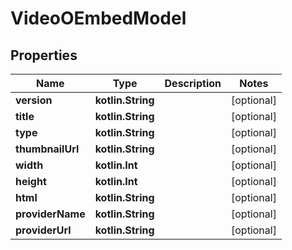 
# VideoOEmbedModel

## Properties
| Name | Type | Description | Notes |
| ------------ | ------------- | ------------- | ------------- |
| **version** | **kotlin.String** |  |  [optional] |
| **title** | **kotlin.String** |  |  [optional] |
| **type** | **kotlin.String** |  |  [optional] |
| **thumbnailUrl** | **kotlin.String** |  |  [optional] |
| **width** | **kotlin.Int** |  |  [optional] |
| **height** | **kotlin.Int** |  |  [optional] |
| **html** | **kotlin.String** |  |  [optional] |
| **providerName** | **kotlin.String** |  |  [optional] |
| **providerUrl** | **kotlin.String** |  |  [optional] |



